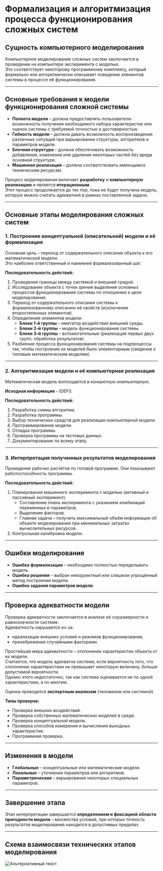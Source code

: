 # Формализация и алгоритмизация процесса функционирования сложных систем

## Сущность компьютерного моделирования
Компьютерное моделирование сложных систем заключается в проведении на компьютере эксперимента с моделью.  
Это соответствует некоторому программному комплексу, который формально или алгоритмически описывает поведение элементов системы в процессе её функционирования.

---

## Основные требования к модели функционирования сложной системы

- **Полнота модели** – должна предоставлять пользователю возможность получения необходимого набора характеристик или оценок системы с требуемой точностью и достоверностью.  
- **Гибкость модели** – должна давать возможность воспроизведения различных ситуаций при варьировании структуры, алгоритмов и параметров модели.  
- **Блочная структура** – должна обеспечивать возможность добавления, изменения или удаления некоторых частей без вреда основной структуре.  
- **Машинная реализация** – должна соответствовать имеющимся техническим ресурсам.  

Процесс моделирования включает **разработку** и **компьютерную реализацию** и является **итерационным**.  
Этот процесс продолжается до тех пор, пока не будет получена модель, которую можно считать адекватной в рамках поставленной задачи.

---

## Основные этапы моделирования сложных систем

### 1. Построение концептуальной (описательной) модели и её формализация
Основная цель – переход от содержательного описания объекта к его математической модели.  
Это наиболее ответственный и наименее формализованный шаг.  

**Последовательность действий:**
1. Проведение границы между системой и внешней средой.  
2. Исследование объекта с точки зрения выделения основных процессов функционирования системы по отношению к цели моделирования.  
3. Переход от содержательного описания системы к формализованному описанию её свойств (исключение второстепенных элементов).  
4. Определение элементов модели:  
   - **Блоки 1-й группы** – имитатор воздействия внешней среды.  
   - **Блоки 2-й группы** – модель функционирования системы.  
   - **Блоки 3-й группы** – вспомогательные (реализация первых двух групп, обработка результатов).  
5. Разбиение процесса функционирования системы на подпроцессы так, чтобы построение их моделей было элементарным (сведение к типовым математическим моделям).  

---

### 2. Алгоритмизация модели и её компьютерная реализация
Математическая модель воплощается в конкретную компьютерную.  

**Исходная информация** – IDEF0.  

**Последовательность действий:**
1. Разработка схемы алгоритма.  
2. Разработка программы.  
3. Выбор технических средств для реализации компьютерной модели.  
4. Программирование модели.  
5. Отладка программы.  
6. Проверка программы на тестовых данных.  
7. Документирование по всему этапу.  

---

### 3. Интерпретация полученных результатов моделирования
Проведение рабочих расчётов по готовой программе. Они показывают работоспособность программы.  

**Последовательность действий:**
1. Планирование машинного эксперимента с моделью (активный и пассивный эксперимент).  
   - Составление плана эксперимента с указанием комбинаций переменных и параметров.  
   - Выделение факторов.  
   - Главная задача – получить максимальный объём информации об объекте моделирования при минимальных затратах вычислительных ресурсов.  
2. Контрольная калибровка модели.  

---

## Ошибки моделирования

- **Ошибка формализации** – необходимо полностью переделывать модель.  
- **Ошибка решения** – выбран некорректный или слишком упрощённый метод построения модели.  
- **Ошибка задания параметров модели**.  

---

## Проверка адекватности модели

Проверка адекватности заключается в анализе её соразмерности и равнозначности системе.  
Адекватность нарушается из-за:  
- идеализации внешних условий и режимов функционирования,  
- пренебрежения случайными факторами.  

Простейшая мера адекватности – отклонение характеристик объекта от их модели.  
Считается, что модель адекватна системе, если вероятность того, что отклонение характеристики не превышает некоторую величину, больше допустимой вероятности.  
Однако этого недостаточно, так как система оценивается не по одной характеристике, а по многим.  

Оценка проводится **экспертным анализом** (человеком или системой).  

**Типы проверок:**
- Проверка внешних воздействий.  
- Проверка собственных математических моделей в среде.  
- Проверка концептуальной модели.  
- Проверка способов измерения и вычисления выходных характеристик.  
- Программная проверка.  

---

## Изменения в модели

- **Глобальные** – концептуальные или математические модели.  
- **Локальные** – уточнение параметров или алгоритмов.  
- **Параметрические** – варьирование некоторых специальных параметров.  

---

## Завершение этапа
Этап интерпретации завершается **определением и фиксацией области пригодности модели** – множества условий, при которых точность результатов моделирования находится в допустимых пределах.  

---

## Схема взаимосвязи технических этапов моделирования
![Альтернативный текст](./img/schem.png)

